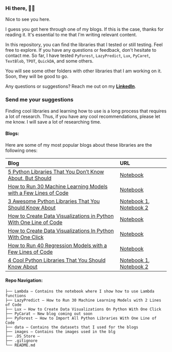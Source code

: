 
### Hi there, 👋🏼

Nice to see you here.

I guess you got here through one of my blogs. If this is the case, thanks for reading it. It's essential to me that I'm writing relevant content.

In this repository, you can find the libraries that I tested or still testing. Feel free to explore. If you have any questions or feedback, don't hesitate to contact me. So far, I have tested `PyForest`, `LazyPredict`, `Lux`, `PyCaret`, `TextBlob`, `TPOT`, `QuickDA`, and some others.

You will see some other folders with other libraries that I am working on it. Soon, they will be good to go.

Any questions or suggestions? Reach me out on my **[LinkedIn](https://www.linkedin.com/in/ismael-araujo/ "LinkedIn")**.

### Send me your suggestions

Finding cool libraries and learning how to use is a long process that requires a lot of research. Thus, if you have any cool recommendations, please let me know. I will save a lot of researching time.

#### Blogs:

Here are some of my most popular blogs about these libraries are the following ones:


| Blog  | URL  |
|:----------|:----------|
| [5 Python Libraries That You Don’t Know About, But Should](https://towardsdatascience.com/5-python-libraries-that-you-dont-know-but-you-should-fd6f810773a7)    | [Notebook](https://github.com/ismael-araujo/testing-libraries/blob/main/Other%20Libraries/Other_Libraries.ipynb)    |
| [How to Run 30 Machine Learning Models with a Few Lines of Code ](https://towardsdatascience.com/how-to-run-30-machine-learning-models-with-2-lines-of-code-d0f94a537e52)   | [Notebook](https://github.com/ismael-araujo/testing-libraries/blob/main/LazyPredict/titanic-micro-project-lazypredictor.ipynb)    |
| [3 Awesome Python Libraries That You Should Know About](https://towardsdatascience.com/3-awesome-python-libraries-that-you-should-know-about-e2485e6e1cbe)    | [Notebook 1](https://github.com/ismael-araujo/testing-libraries/blob/main/LazyPredict/titanic-micro-project-lazypredictor.ipynb), [Notebook 2](https://github.com/ismael-araujo/testing-libraries/blob/main/Lux/Vaccination-Progress-Analysis_Lux_API.ipynb)      |
| [How to Create Data Visualizations in Python With One Line of Code](https://towardsdatascience.com/how-to-create-data-visualizations-in-python-with-one-line-of-code-8cda1044fe69)   | [Notebook](https://github.com/ismael-araujo/testing-libraries/blob/main/QuickDA/QuickEDA_testing.ipynb)    |
| [How to Create Data Visualizations In Python With One Click](https://towardsdatascience.com/how-to-create-data-visualizations-on-python-with-one-click-f6bafbd8de54)    | [Notebook](https://github.com/ismael-araujo/testing-libraries/blob/main/Other%20Libraries/Other_Libraries.ipynb)    |
| [How to Run 40 Regression Models with a Few Lines of Code](https://towardsdatascience.com/how-to-run-40-regression-models-with-a-few-lines-of-code-5a24186de7d)    | [Notebook](https://github.com/ismael-araujo/testing-libraries/blob/main/LazyPredict/House_Price_Lazy_Predict.ipynb)    |
| [4 Cool Python Libraries That You Should Know About](https://towardsdatascience.com/4-cool-python-libraries-that-you-should-know-about-bea9619e481c)    | [Notebook 1](https://github.com/ismael-araujo/testing-libraries/blob/main/Other%20Libraries/comma.ipynb), [Notebook 2](https://github.com/ismael-araujo/testing-libraries/blob/main/QuickDA/QuickEDA_testing.ipynb)    |



#### Repo Navigation:
```
├── Lambda – Contains the notebook where I show how to use Lambda functions
├── LazyPredict – How to Run 30 Machine Learning Models with 2 Lines of Code
├── Lux – How to Create Data Visualizations On Python With One Click
├── PyCarat – New blog coming out soon
├── PyForest – How to Import All Python Libraries With One Line of Code
├── data – Contains the datasets that I used for the blogs
├── images – Contains the images used in the blg
├── .DS_Store – 
├── .gitignore
└── README.md
```
